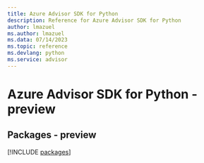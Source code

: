 ```yaml
---
title: Azure Advisor SDK for Python
description: Reference for Azure Advisor SDK for Python
author: lmazuel
ms.author: lmazuel
ms.data: 07/14/2023
ms.topic: reference
ms.devlang: python
ms.service: advisor
---
```

# Azure Advisor SDK for Python - preview
## Packages - preview
[!INCLUDE [packages](advisor-index.md)]